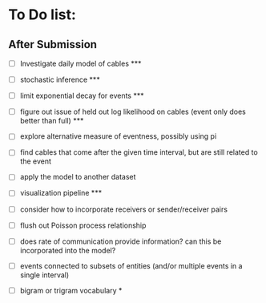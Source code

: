 # To Do list:

## After Submission

- [ ] Investigate daily model of cables ***

- [ ] stochastic inference ***

- [ ] limit exponential decay for events ***

- [ ] figure out issue of held out log likelihood on cables (event only does better than full) ***

- [ ] explore alternative measure of eventness, possibly using pi

- [ ] find cables that come after the given time interval, but are still related to the event

- [ ] apply the model to another dataset

- [ ] visualization pipeline ***

- [ ] consider how to incorporate receivers or sender/receiver pairs

- [ ] flush out Poisson process relationship

- [ ] does rate of communication provide information? can this be incorporated into the model?

- [ ] events connected to subsets of entities (and/or multiple events in a single interval)

- [ ] bigram or trigram vocabulary *